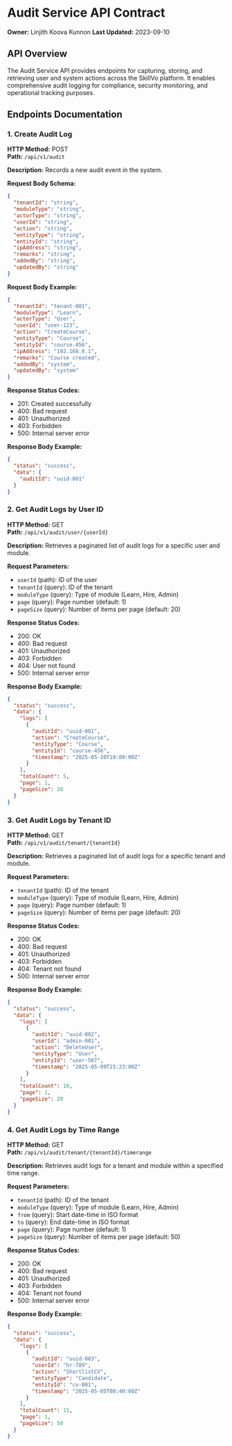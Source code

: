 # Audit Service API Contract

**Owner:** Linjith Koova Kunnon
**Last Updated:** 2023-09-10

## API Overview

The Audit Service API provides endpoints for capturing, storing, and retrieving user and system actions across the SkillVo platform. It enables comprehensive audit logging for compliance, security monitoring, and operational tracking purposes.

## Endpoints Documentation

### 1. Create Audit Log

**HTTP Method:** POST  
**Path:** `/api/v1/audit`

**Description:** Records a new audit event in the system.

**Request Body Schema:**
```json
{
  "tenantId": "string",
  "moduleType": "string",
  "actorType": "string",
  "userId": "string",
  "action": "string",
  "entityType": "string",
  "entityId": "string",
  "ipAddress": "string",
  "remarks": "string",
  "addedBy": "string",
  "updatedBy": "string"
}
```

**Request Body Example:**
```json
{
  "tenantId": "tenant-001",
  "moduleType": "Learn",
  "actorType": "User",
  "userId": "user-123",
  "action": "CreateCourse",
  "entityType": "Course",
  "entityId": "course-456",
  "ipAddress": "192.168.0.1",
  "remarks": "Course created",  
  "addedBy": "system",
  "updatedBy": "system"
}
```

**Response Status Codes:**
- 201: Created successfully
- 400: Bad request
- 401: Unauthorized
- 403: Forbidden
- 500: Internal server error

**Response Body Example:**
```json
{
  "status": "success",
  "data": {
    "auditId": "uuid-001"
  }
}
```

### 2. Get Audit Logs by User ID

**HTTP Method:** GET  
**Path:** `/api/v1/audit/user/{userId}`

**Description:** Retrieves a paginated list of audit logs for a specific user and module.

**Request Parameters:**
- `userId` (path): ID of the user
- `tenantId` (query): ID of the tenant
- `moduleType` (query): Type of module (Learn, Hire, Admin)
- `page` (query): Page number (default: 1)
- `pageSize` (query): Number of items per page (default: 20)

**Response Status Codes:**
- 200: OK
- 400: Bad request
- 401: Unauthorized
- 403: Forbidden
- 404: User not found
- 500: Internal server error

**Response Body Example:**
```json
{
  "status": "success",
  "data": {
    "logs": [
      {
        "auditId": "uuid-001",
        "action": "CreateCourse",
        "entityType": "Course",
        "entityId": "course-456",
        "timestamp": "2025-05-10T10:00:00Z"
      }
    ],
    "totalCount": 5,
    "page": 1,
    "pageSize": 20
  }
}
```

### 3. Get Audit Logs by Tenant ID

**HTTP Method:** GET  
**Path:** `/api/v1/audit/tenant/{tenantId}`

**Description:** Retrieves a paginated list of audit logs for a specific tenant and module.

**Request Parameters:**
- `tenantId` (path): ID of the tenant
- `moduleType` (query): Type of module (Learn, Hire, Admin)
- `page` (query): Page number (default: 1)
- `pageSize` (query): Number of items per page (default: 20)

**Response Status Codes:**
- 200: OK
- 400: Bad request
- 401: Unauthorized
- 403: Forbidden
- 404: Tenant not found
- 500: Internal server error

**Response Body Example:**
```json
{
  "status": "success",
  "data": {
    "logs": [
      {
        "auditId": "uuid-002",
        "userId": "admin-001",
        "action": "DeleteUser",
        "entityType": "User",
        "entityId": "user-567",
        "timestamp": "2025-05-09T15:23:00Z"
      }
    ],
    "totalCount": 10,
    "page": 1,
    "pageSize": 20
  }
}
```

### 4. Get Audit Logs by Time Range

**HTTP Method:** GET  
**Path:** `/api/v1/audit/tenant/{tenantId}/timerange`

**Description:** Retrieves audit logs for a tenant and module within a specified time range.

**Request Parameters:**
- `tenantId` (path): ID of the tenant
- `moduleType` (query): Type of module (Learn, Hire, Admin)
- `from` (query): Start date-time in ISO format
- `to` (query): End date-time in ISO format
- `page` (query): Page number (default: 1)
- `pageSize` (query): Number of items per page (default: 50)

**Response Status Codes:**
- 200: OK
- 400: Bad request
- 401: Unauthorized
- 403: Forbidden
- 404: Tenant not found
- 500: Internal server error

**Response Body Example:**
```json
{
  "status": "success",
  "data": {
    "logs": [
      {
        "auditId": "uuid-003",
        "userId": "hr-789",
        "action": "ShortlistCV",
        "entityType": "Candidate",
        "entityId": "cv-001",
        "timestamp": "2025-05-05T08:40:00Z"
      }
    ],
    "totalCount": 15,
    "page": 1,
    "pageSize": 50
  }
}
``` 

